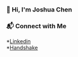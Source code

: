 ### 👋 Hi, I'm Joshua Chen
### 📬 Connect with Me
*[Linkedin](https://www.linkedin.com/in/joshua-chen-a10359196/)  
*[Handshake](https://app.joinhandshake.com/stu/users/25551408)
